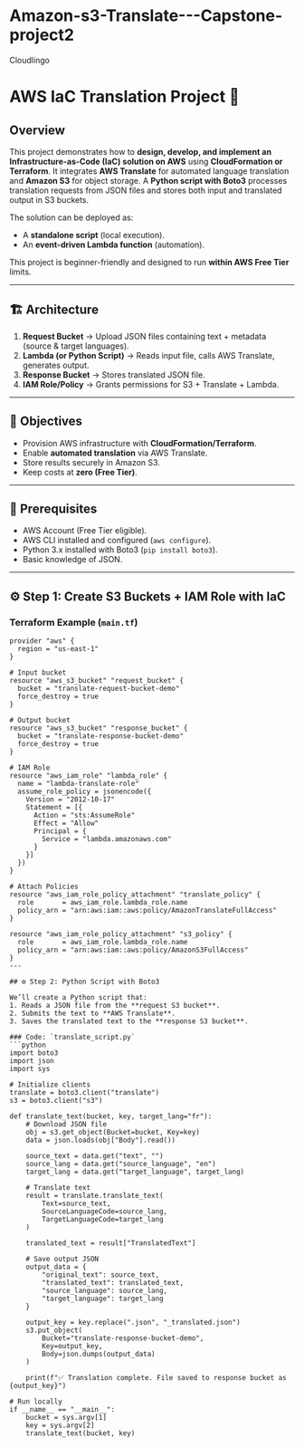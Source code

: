 # Amazon-s3-Translate---Capstone-project2
Cloudlingo
# AWS IaC Translation Project 🚀

## Overview
This project demonstrates how to **design, develop, and implement an Infrastructure-as-Code (IaC) solution on AWS** using **CloudFormation or Terraform**. It integrates **AWS Translate** for automated language translation and **Amazon S3** for object storage. A **Python script with Boto3** processes translation requests from JSON files and stores both input and translated output in S3 buckets.

The solution can be deployed as:
- A **standalone script** (local execution).
- An **event-driven Lambda function** (automation).

This project is beginner-friendly and designed to run **within AWS Free Tier** limits.

---

## 🏗️ Architecture
1. **Request Bucket** → Upload JSON files containing text + metadata (source & target languages).
2. **Lambda (or Python Script)** → Reads input file, calls AWS Translate, generates output.
3. **Response Bucket** → Stores translated JSON file.
4. **IAM Role/Policy** → Grants permissions for S3 + Translate + Lambda.


---

## 📌 Objectives
- Provision AWS infrastructure with **CloudFormation/Terraform**.
- Enable **automated translation** via AWS Translate.
- Store results securely in Amazon S3.
- Keep costs at **zero (Free Tier)**.

---

## 🔑 Prerequisites
- AWS Account (Free Tier eligible).
- AWS CLI installed and configured (`aws configure`).
- Python 3.x installed with Boto3 (`pip install boto3`).
- Basic knowledge of JSON.

---

## ⚙️ Step 1: Create S3 Buckets + IAM Role with IaC

### Terraform Example (`main.tf`)
```hcl
provider "aws" {
  region = "us-east-1"
}

# Input bucket
resource "aws_s3_bucket" "request_bucket" {
  bucket = "translate-request-bucket-demo"
  force_destroy = true
}

# Output bucket
resource "aws_s3_bucket" "response_bucket" {
  bucket = "translate-response-bucket-demo"
  force_destroy = true
}

# IAM Role
resource "aws_iam_role" "lambda_role" {
  name = "lambda-translate-role"
  assume_role_policy = jsonencode({
    Version = "2012-10-17"
    Statement = [{
      Action = "sts:AssumeRole"
      Effect = "Allow"
      Principal = {
        Service = "lambda.amazonaws.com"
      }
    }]
  })
}

# Attach Policies
resource "aws_iam_role_policy_attachment" "translate_policy" {
  role       = aws_iam_role.lambda_role.name
  policy_arn = "arn:aws:iam::aws:policy/AmazonTranslateFullAccess"
}

resource "aws_iam_role_policy_attachment" "s3_policy" {
  role       = aws_iam_role.lambda_role.name
  policy_arn = "arn:aws:iam::aws:policy/AmazonS3FullAccess"
}
---

## ⚙️ Step 2: Python Script with Boto3

We’ll create a Python script that:
1. Reads a JSON file from the **request S3 bucket**.
2. Submits the text to **AWS Translate**.
3. Saves the translated text to the **response S3 bucket**.

### Code: `translate_script.py`
```python
import boto3
import json
import sys

# Initialize clients
translate = boto3.client("translate")
s3 = boto3.client("s3")

def translate_text(bucket, key, target_lang="fr"):
    # Download JSON file
    obj = s3.get_object(Bucket=bucket, Key=key)
    data = json.loads(obj["Body"].read())

    source_text = data.get("text", "")
    source_lang = data.get("source_language", "en")
    target_lang = data.get("target_language", target_lang)

    # Translate text
    result = translate.translate_text(
        Text=source_text,
        SourceLanguageCode=source_lang,
        TargetLanguageCode=target_lang
    )

    translated_text = result["TranslatedText"]

    # Save output JSON
    output_data = {
        "original_text": source_text,
        "translated_text": translated_text,
        "source_language": source_lang,
        "target_language": target_lang
    }

    output_key = key.replace(".json", "_translated.json")
    s3.put_object(
        Bucket="translate-response-bucket-demo",
        Key=output_key,
        Body=json.dumps(output_data)
    )

    print(f"✅ Translation complete. File saved to response bucket as {output_key}")

# Run locally
if __name__ == "__main__":
    bucket = sys.argv[1]
    key = sys.argv[2]
    translate_text(bucket, key)
